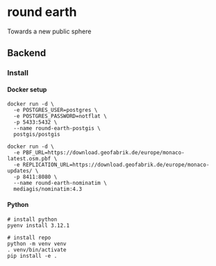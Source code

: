 # round earth
Towards a new public sphere


## Backend


### Install

#### Docker setup

```
docker run -d \
  -e POSTGRES_USER=postgres \
  -e POSTGRES_PASSWORD=notflat \
  -p 5433:5432 \
  --name round-earth-postgis \
  postgis/postgis

docker run -d \
  -e PBF_URL=https://download.geofabrik.de/europe/monaco-latest.osm.pbf \
  -e REPLICATION_URL=https://download.geofabrik.de/europe/monaco-updates/ \
  -p 8411:8080 \
  --name round-earth-nominatim \
  mediagis/nominatim:4.3

```

#### Python

```
# install python
pyenv install 3.12.1

# install repo
python -m venv venv
. venv/bin/activate
pip install -e .

```
